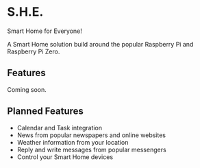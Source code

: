 # S.H.E.
Smart Home for Everyone!

A Smart Home solution build around the popular Raspberry Pi and Raspberry Pi Zero.

## Features

Coming soon.

## Planned Features

- Calendar and Task integration
- News from popular newspapers and online websites
- Weather information from your location
- Reply and write messages from popular messengers
- Control your Smart Home devices

